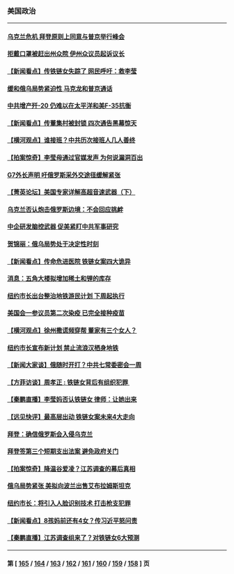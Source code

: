 ### 美国政治
---
#### [乌克兰危机 拜登原则上同意与普京举行峰会](../../pages/ncid1078159/n13593147.md) 
#### [拒戴口罩被赶出州众院 伊州众议员起诉议长](../../pages/ncid1078159/n13592476.md) 
#### [【新闻看点】传铁链女失踪了 网民呼吁：救李莹](../../pages/ncid1078159/n13592380.md) 
#### [缓和俄乌局势紧迫性 马克龙和普京通话](../../pages/ncid1078159/n13592046.md) 
#### [中共增产歼-20 仍难以在太平洋和美F-35抗衡](../../pages/ncid1078159/n13580045.md) 
#### [【新闻看点】传董集村被封锁 四次通告黑幕惊天](../../pages/ncid1078159/n13590190.md) 
#### [【横河观点】谁接班？中共历次接班人几人善终](../../pages/ncid1078159/n13590357.md) 
#### [【拍案惊奇】李莹母通过官媒发声 为何说漏洞百出](../../pages/ncid1078159/n13590180.md) 
#### [G7外长声明 吁俄罗斯采外交途径缓解紧张](../../pages/ncid1078159/n13590174.md) 
#### [【菁英论坛】美国专家详解高超音速武器（下）](../../pages/ncid1078159/n13589925.md) 
#### [乌克兰否认炮击俄罗斯边境：不会回应挑衅](../../pages/ncid1078159/n13590010.md) 
#### [中企研发脑控武器 促美紧盯中共军事研究](../../pages/ncid1078159/n13588031.md) 
#### [贺锦丽：俄乌局势处于决定性时刻](../../pages/ncid1078159/n13589882.md) 
#### [【新闻看点】传命危进医院 铁链女案四大诡异](../../pages/ncid1078159/n13588066.md) 
#### [消息：五角大楼拟增加稀土和锂的库存](../../pages/ncid1078159/n13588884.md) 
#### [纽约市长出台整治地铁游民计划 下周起执行](../../pages/ncid1078159/n13588563.md) 
#### [美国会一参议员第二次染疫 已完全接种疫苗](../../pages/ncid1078159/n13588509.md) 
#### [【横河观点】徐州撒谎频穿帮 董家有三个女人？](../../pages/ncid1078159/n13588175.md) 
#### [纽约市长宣布新计划 禁止流浪汉栖身地铁](../../pages/ncid1078159/n13588131.md) 
#### [【新闻大家谈】俄随时开打？中共七常委密会一周](../../pages/ncid1078159/n13588240.md) 
#### [【方菲访谈】周孝正 : 铁链女背后有组织犯罪 ](../../pages/ncid1078159/n13587800.md) 
#### [【秦鹏直播】李莹妈否认铁链女 律师：让她出来](../../pages/ncid1078159/n13588152.md) 
#### [【远见快评】最高层出动 铁链女案未来4大走向](../../pages/ncid1078159/n13588115.md) 
#### [拜登：确信俄罗斯会入侵乌克兰](../../pages/ncid1078159/n13588112.md) 
#### [拜登签第三个短期支出法案 避免政府关门](../../pages/ncid1078159/n13587985.md) 
#### [【拍案惊奇】降温谷爱凌？江苏调查的幕后真相](../../pages/ncid1078159/n13587622.md) 
#### [俄乌局势紧张 美拟向波兰出售艾布拉姆斯坦克](../../pages/ncid1078159/n13587942.md) 
#### [纽约市长：将引入人脸识别技术 打击枪支犯罪](../../pages/ncid1078159/n13586450.md) 
#### [【新闻看点】8孩妈前还有4女？传习近平怒问责](../../pages/ncid1078159/n13585388.md) 
#### [【秦鹏直播】江苏调查组来了？对铁链女6大预测](../../pages/ncid1078159/n13585426.md) 

---
#### 第 [ [165](./165.md) / [164](./164.md) / [163](./163.md) / [162](./162.md) / [161](./161.md) / [160](./160.md) / [159](./159.md) / [158](./158.md) ] 页
